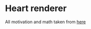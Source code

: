 # Heart renderer

All motivation and math taken from [here](https://www.youtube.com/watch?v=oUBAi9xQ2X4)
